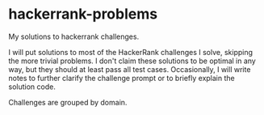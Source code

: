# hackerrank-problems
My solutions to hackerrank challenges.

I will put solutions to most of the HackerRank challenges I solve, skipping the more trivial problems.
I don't claim these solutions to be optimal in any way, but they should at least pass all test cases.
Occasionally, I will write notes to further clarify the challenge prompt or to briefly explain the solution code.

Challenges are grouped by domain.

